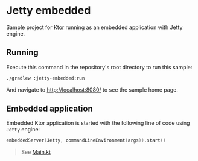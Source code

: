 # Jetty embedded

Sample project for [Ktor](https://ktor.io) running as an embedded application with 
[Jetty](https://www.eclipse.org/jetty/) engine.

## Running

Execute this command in the repository's root directory to run this sample:

```bash
./gradlew :jetty-embedded:run
```
 
And navigate to [http://localhost:8080/](http://localhost:8080/) to see the sample home page.  

## Embedded application 

Embedded Ktor application is started with the following line of code using `Jetty` engine:

```kotlin
embeddedServer(Jetty, commandLineEnvironment(args)).start()
```

> See [Main.kt](src/Main.kt)
